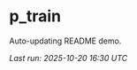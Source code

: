 # p_train

Auto-updating README demo.

<!--START_SECTION:status-->
_Last run: 2025-10-20 16:30 UTC_
<!--END_SECTION:status-->


























































































































































































































































































































































































































































































































































































































































































































































































































































































































































































































































































































































































































































































































































